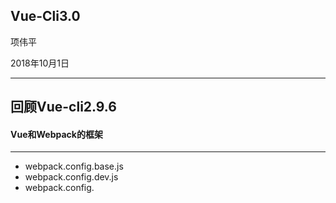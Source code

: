 ## Vue-Cli3.0

项伟平

2018年10月1日

----

## 回顾Vue-cli2.9.6

#### Vue和Webpack的框架

----

- webpack.config.base.js
- webpack.config.dev.js
- webpack.config.